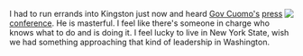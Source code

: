 <img src="http://scripting.com/images/2019/09/27/todd.png" border="0" align="right">I had to run errands into Kingston just now and heard <a href="https://en.wikipedia.org/wiki/Andrew_Cuomo">Gov Cuomo's</a> <a href="https://www.youtube.com/watch?v=l3h9Z4u4icM">press conference</a>. He is masterful. I feel like there's someone in charge who knows what to do and is doing it. I feel lucky to live in New York State, wish we had something approaching that kind of leadership in Washington.
